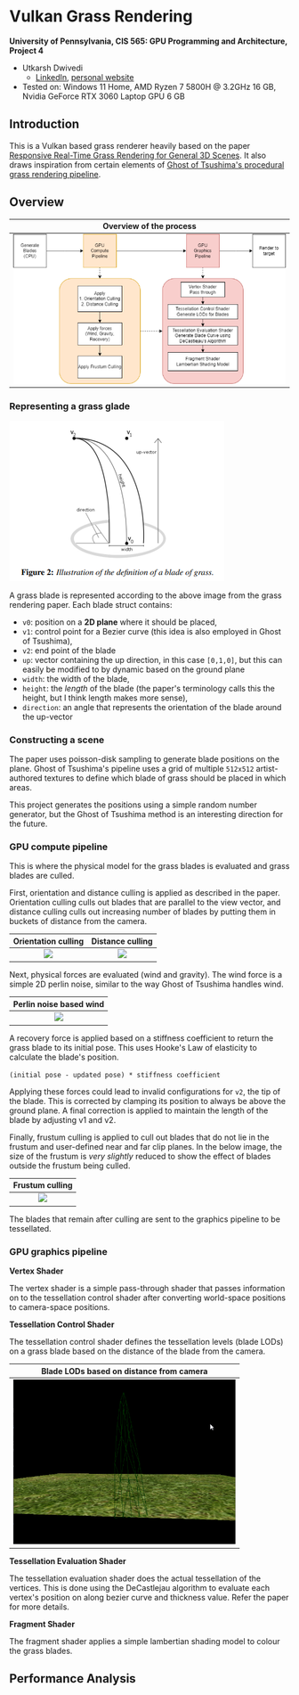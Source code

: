 Vulkan Grass Rendering
==================================

**University of Pennsylvania, CIS 565: GPU Programming and Architecture, Project 4**

* Utkarsh Dwivedi
  * [LinkedIn](https://www.linkedin.com/in/udwivedi/), [personal website](https://utkarshdwivedi.com/)
* Tested on: Windows 11 Home, AMD Ryzen 7 5800H @ 3.2GHz 16 GB, Nvidia GeForce RTX 3060 Laptop GPU 6 GB

## Introduction

This is a Vulkan based grass renderer heavily based on the paper [Responsive Real-Time Grass Rendering for General 3D Scenes](https://www.cg.tuwien.ac.at/research/publications/2017/JAHRMANN-2017-RRTG/JAHRMANN-2017-RRTG-draft.pdf). It also draws inspiration from certain elements of [Ghost of Tsushima's procedural grass rendering pipeline](https://www.youtube.com/watch?v=Ibe1JBF5i5Y).

## Overview

|Overview of the process|
|:-:|
|![](img/processDiagram.png)|

### Representing a grass glade

![](img/grassRepresentation.png)

A grass blade is represented according to the above image from the grass rendering paper. Each blade struct contains:
- `v0`: position on a **2D plane** where it should be placed,
- `v1`: control point for a Bezier curve (this idea is also employed in Ghost of Tsushima),
- `v2`: end point of the blade
- `up`: vector containing the up direction, in this case `[0,1,0]`, but this can easily be modified to by dynamic based on the ground plane
- `width`: the width of the blade,
- `height`: the *length* of the blade (the paper's terminology calls this the height, but I think length makes more sense),
- `direction`: an angle that represents the orientation of the blade around the up-vector

### Constructing a scene

The paper uses poisson-disk sampling to generate blade positions on the plane. Ghost of Tsushima's pipeline uses a grid of multiple `512x512` artist-authored textures to define which blade of grass should be placed in which areas. 

This project generates the positions using a simple random number generator, but the Ghost of Tsushima method is an interesting direction for the future.

### GPU compute pipeline

This is where the physical model for the grass blades is evaluated and grass blades are culled.

First, orientation and distance culling is applied as described in the paper. Orientation culling culls out blades that are parallel to the view vector, and distance culling culls out increasing number of blades by putting them in buckets of distance from the camera.

|Orientation culling|Distance culling|
|:-:|:-:|
|<img src = "img/orientationCulling.gif" width=400>|<img src = "img/distanceCulling.gif" width=400>|

Next, physical forces are evaluated (wind and gravity). The wind force is a simple 2D perlin noise, similar to the way Ghost of Tsushima handles wind.

|Perlin noise based wind|
|:-:|
|<img src = "img/wind_perlin.gif" width=400>|

A recovery force is applied based on a stiffness coefficient to return the grass blade to its initial pose. This uses Hooke's Law of elasticity to calculate the blade's position.

`(initial pose - updated pose) * stiffness coefficient`

Applying these forces could lead to invalid configurations for `v2`, the tip of the blade. This is corrected by clamping its position to always be above the ground plane. A final correction is applied to maintain the length of the blade by adjusting v1 and v2.

Finally, frustum culling is applied to cull out blades that do not lie in the frustum and user-defined near and far clip planes. In the below image, the size of the frustum is *very slightly* reduced to show the effect of blades outside the frustum being culled.

|Frustum culling|
|:-:|
|<img src = "img/frustumCulling.gif" width=400>|

The blades that remain after culling are sent to the graphics pipeline to be tessellated.

### GPU graphics pipeline

**Vertex Shader**

The vertex shader is a simple pass-through shader that passes information on to the tessellation control shader after converting world-space positions to camera-space positions.

**Tessellation Control Shader**

The tessellation control shader defines the tessellation levels (blade LODs) on a grass blade based on the distance of the blade from the camera.

|Blade LODs based on distance from camera|
|:-:|
|<img src = "img/LOD_tesc.gif" width=400>|

**Tessellation Evaluation Shader**

The tessellation evaluation shader does the actual tessellation of the vertices. This is done using the DeCastlejau algorithm to evaluate each vertex's position on along bezier curve and thickness value. Refer the paper for more details.

**Fragment Shader**

The fragment shader applies a simple lambertian shading model to colour the grass blades.

## Performance Analysis